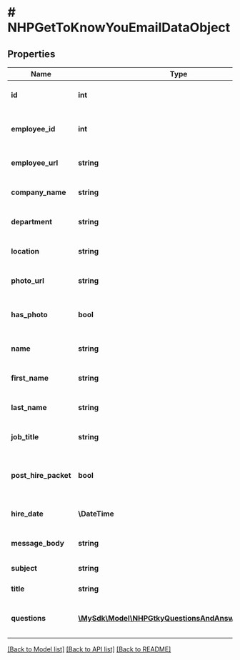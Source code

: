 # # NHPGetToKnowYouEmailDataObject

## Properties

Name | Type | Description | Notes
------------ | ------------- | ------------- | -------------
**id** | **int** | Unique identifier of the email | [optional]
**employee_id** | **int** | Unique identifier of the employee | [optional]
**employee_url** | **string** | URL of the employee&#39;s profile | [optional]
**company_name** | **string** | Name of the company | [optional]
**department** | **string** | Department of the employee | [optional]
**location** | **string** | Location of the employee | [optional]
**photo_url** | **string** | URL of the employee&#39;s photo | [optional]
**has_photo** | **bool** | Indicates if the employee has a photo | [optional]
**name** | **string** | Full name of the employee | [optional]
**first_name** | **string** | First name of the employee | [optional]
**last_name** | **string** | Last name of the employee | [optional]
**job_title** | **string** | Job title of the employee | [optional]
**post_hire_packet** | **bool** | Indicates if the employee is after their hire date | [optional]
**hire_date** | **\DateTime** | Hire date of the employee | [optional]
**message_body** | **string** | Message body of the email | [optional]
**subject** | **string** | Subject of the email | [optional]
**title** | **string** | Title of the email | [optional]
**questions** | [**\MySdk\Model\NHPGtkyQuestionsAndAnswersSchema[]**](NHPGtkyQuestionsAndAnswersSchema.md) | List of questions for the employee | [optional]

[[Back to Model list]](../../README.md#models) [[Back to API list]](../../README.md#endpoints) [[Back to README]](../../README.md)
